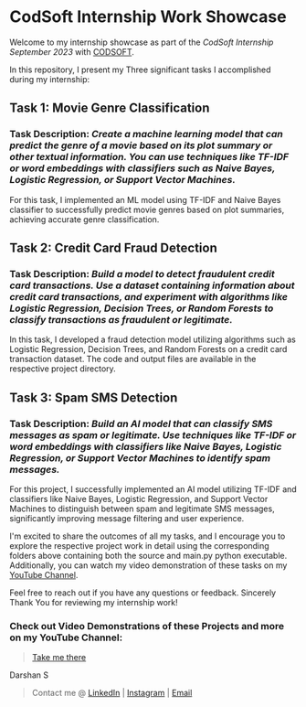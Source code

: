 # CodSoft Internship Work Showcase

Welcome to my internship showcase as part of the *CodSoft Internship September 2023* with [CODSOFT](https://www.codsoft.in/). 

In this repository, I present my Three significant tasks I accomplished during my internship:

## Task 1: Movie Genre Classification

### Task Description: *Create a machine learning model that can predict the genre of a movie based on its plot summary or other textual information. You can use techniques like TF-IDF or word embeddings with classifiers such as Naive Bayes, Logistic Regression, or Support Vector Machines.*
For this task, I implemented an ML model using TF-IDF and Naive Bayes classifier to successfully predict movie genres based on plot summaries, achieving accurate genre classification.

## Task 2: Credit Card Fraud Detection

### Task Description: *Build a model to detect fraudulent credit card transactions. Use a dataset containing information about credit card transactions, and experiment with algorithms like Logistic Regression, Decision Trees, or Random Forests to classify transactions as fraudulent or legitimate.*
In this task, I developed a fraud detection model utilizing algorithms such as Logistic Regression, Decision Trees, and Random Forests on a credit card transaction dataset. The code and output files are available in the respective project directory.

## Task 3: Spam SMS Detection

### Task Description: *Build an AI model that can classify SMS messages as spam or legitimate. Use techniques like TF-IDF or word embeddings with classifiers like Naive Bayes, Logistic Regression, or Support Vector Machines to identify spam messages.*
For this project, I successfully implemented an AI model utilizing TF-IDF and classifiers like Naive Bayes, Logistic Regression, and Support Vector Machines to distinguish between spam and legitimate SMS messages, significantly improving message filtering and user experience.

I'm excited to share the outcomes of all my tasks, and I encourage you to explore the respective project work in detail using the corresponding folders above containing both the source and main.py python executable.
Additionally, you can watch my video demonstration of these tasks on my [YouTube Channel](https://www.youtube.com/@thedarshgowda).

Feel free to reach out if you have any questions or feedback.
Sincerely Thank You for reviewing my internship work!

### Check out Video Demonstrations of these Projects and more on my YouTube Channel:

> [Take me there](https://youtube.com/@thedarshgowda)

Darshan S
> Contact me @ [LinkedIn](https://linkedin.com/in/arcticblue/) | [Instagram](https://instagram.com/thedarshgowda) | [Email](mailto:d7gowda@gmail.com)
